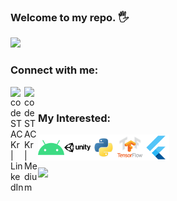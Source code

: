 ### Welcome to my repo. 🖐

<img src=https://media.giphy.com/media/SWjCswum5dc0E/giphy.gif width=600px>

### Connect with me:
[<img align="left" alt="codeSTACKr | LinkedIn" width="22px" src="https://cdn.jsdelivr.net/npm/simple-icons@v3/icons/linkedin.svg" />][linkedin]
[<img align="left" alt="codeSTACKr | Medium" width="22px" src="https://cdn.jsdelivr.net/npm/simple-icons@v3/icons/medium.svg" />][medium]

<br />

### My Interested:

<img align="left" alt="Android" width="42px" src="https://raw.githubusercontent.com/github/explore/78df643247d429f6cc873026c0622819ad797942/topics/android/android.png" />
<img align="left" alt="Unity" width="42px" src="https://raw.githubusercontent.com/github/explore/78df643247d429f6cc873026c0622819ad797942/topics/unity/unity.png" />
<img align="left" alt="Python" width="42px" src="https://raw.githubusercontent.com/github/explore/78df643247d429f6cc873026c0622819ad797942/topics/python/python.png" />
<img align="left" alt="Tensorflow" width="42px" src="https://raw.githubusercontent.com/github/explore/78df643247d429f6cc873026c0622819ad797942/topics/tensorflow/tensorflow.png" />
<img align="left" alt="Flutter" width="42px" src="https://raw.githubusercontent.com/github/explore/78df643247d429f6cc873026c0622819ad797942/topics/flutter/flutter.png" />
<br/>
<br/>
<br/>
<img align="center" width="425px" src="https://github-readme-stats.vercel.app/api?username=SamedHrmn&show_icons=true&theme=transparent&include_all_commits=true&count_private=true"/>


[medium]: https://samed-harman.medium.com/
[linkedin]: https://linkedin.com/in/SamedHarman
